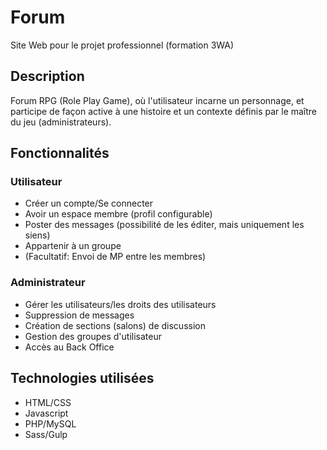 # Forum
Site Web pour le projet professionnel (formation 3WA)

## Description
Forum RPG (Role Play Game), où l'utilisateur incarne un personnage, et participe de façon active à une histoire et un contexte définis par le maître du jeu (administrateurs).

## Fonctionnalités

### Utilisateur
* Créer un compte/Se connecter
* Avoir un espace membre (profil configurable)
* Poster des messages (possibilité de les éditer, mais uniquement les siens)
* Appartenir à un groupe
* (Facultatif: Envoi de MP entre les membres)

### Administrateur
* Gérer les utilisateurs/les droits des utilisateurs
* Suppression de messages
* Création de sections (salons) de discussion
* Gestion des groupes d'utilisateur
* Accès au Back Office

## Technologies utilisées

* HTML/CSS
* Javascript
* PHP/MySQL
* Sass/Gulp
